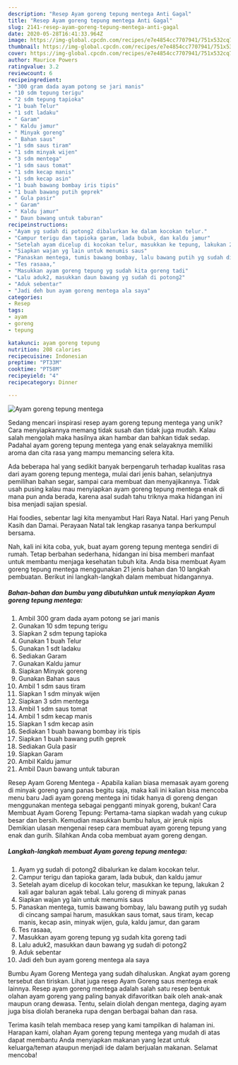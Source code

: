 ```yaml
---
description: "Resep Ayam goreng tepung mentega Anti Gagal"
title: "Resep Ayam goreng tepung mentega Anti Gagal"
slug: 2141-resep-ayam-goreng-tepung-mentega-anti-gagal
date: 2020-05-28T16:41:33.964Z
image: https://img-global.cpcdn.com/recipes/e7e4854cc7707941/751x532cq70/ayam-goreng-tepung-mentega-foto-resep-utama.jpg
thumbnail: https://img-global.cpcdn.com/recipes/e7e4854cc7707941/751x532cq70/ayam-goreng-tepung-mentega-foto-resep-utama.jpg
cover: https://img-global.cpcdn.com/recipes/e7e4854cc7707941/751x532cq70/ayam-goreng-tepung-mentega-foto-resep-utama.jpg
author: Maurice Powers
ratingvalue: 3.2
reviewcount: 6
recipeingredient:
- "300 gram dada ayam potong se jari manis"
- "10 sdm tepung terigu"
- "2 sdm tepung tapioka"
- "1 buah Telur"
- "1 sdt ladaku"
- " Garam"
- " Kaldu jamur"
- " Minyak goreng"
- " Bahan saus"
- "1 sdm saus tiram"
- "1 sdm minyak wijen"
- "3 sdm mentega"
- "1 sdm saus tomat"
- "1 sdm kecap manis"
- "1 sdm kecap asin"
- "1 buah bawang bombay iris tipis"
- "1 buah bawang putih geprek"
- " Gula pasir"
- " Garam"
- " Kaldu jamur"
- " Daun bawang untuk taburan"
recipeinstructions:
- "Ayam yg sudah di potong2 dibalurkan ke dalam kocokan telur."
- "Campur terigu dan tapioka garam, lada bubuk, dan kaldu jamur"
- "Setelah ayam dicelup di kocokan telur, masukkan ke tepung, lakukan 2 kali agar baluran agak tebal. Lalu goreng di minyak panas"
- "Siapkan wajan yg lain untuk menumis saus"
- "Panaskan mentega, tumis bawang bombay, lalu bawang putih yg sudah di cincang sampai harum, masukkan saus tomat, saus tiram, kecap manis, kecap asin, minyak wijen, gula, kaldu jamur, dan garam"
- "Tes rasaaa,"
- "Masukkan ayam goreng tepung yg sudah kita goreng tadi"
- "Lalu aduk2, masukkan daun bawang yg sudah di potong2"
- "Aduk sebentar"
- "Jadi deh bun ayam goreng mentega ala saya"
categories:
- Resep
tags:
- ayam
- goreng
- tepung

katakunci: ayam goreng tepung 
nutrition: 208 calories
recipecuisine: Indonesian
preptime: "PT33M"
cooktime: "PT58M"
recipeyield: "4"
recipecategory: Dinner

---
```



![Ayam goreng tepung mentega](https://img-global.cpcdn.com/recipes/e7e4854cc7707941/751x532cq70/ayam-goreng-tepung-mentega-foto-resep-utama.jpg)

Sedang mencari inspirasi resep ayam goreng tepung mentega yang unik? Cara menyiapkannya memang tidak susah dan tidak juga mudah. Kalau salah mengolah maka hasilnya akan hambar dan bahkan tidak sedap. Padahal ayam goreng tepung mentega yang enak selayaknya memiliki aroma dan cita rasa yang mampu memancing selera kita.

Ada beberapa hal yang sedikit banyak berpengaruh terhadap kualitas rasa dari ayam goreng tepung mentega, mulai dari jenis bahan, selanjutnya pemilihan bahan segar, sampai cara membuat dan menyajikannya. Tidak usah pusing kalau mau menyiapkan ayam goreng tepung mentega enak di mana pun anda berada, karena asal sudah tahu triknya maka hidangan ini bisa menjadi sajian spesial.

Hai foodies, sebentar lagi kita menyambut Hari Raya Natal. Hari yang Penuh Kasih dan Damai. Perayaan Natal tak lengkap rasanya tanpa berkumpul bersama.


Nah, kali ini kita coba, yuk, buat ayam goreng tepung mentega sendiri di rumah. Tetap berbahan sederhana, hidangan ini bisa memberi manfaat untuk membantu menjaga kesehatan tubuh kita. Anda bisa membuat Ayam goreng tepung mentega menggunakan 21 jenis bahan dan 10 langkah pembuatan. Berikut ini langkah-langkah dalam membuat hidangannya.

<!--inarticleads1-->

##### Bahan-bahan dan bumbu yang dibutuhkan untuk menyiapkan Ayam goreng tepung mentega:

1. Ambil 300 gram dada ayam potong se jari manis
1. Gunakan 10 sdm tepung terigu
1. Siapkan 2 sdm tepung tapioka
1. Gunakan 1 buah Telur
1. Gunakan 1 sdt ladaku
1. Sediakan  Garam
1. Gunakan  Kaldu jamur
1. Siapkan  Minyak goreng
1. Gunakan  Bahan saus
1. Ambil 1 sdm saus tiram
1. Siapkan 1 sdm minyak wijen
1. Siapkan 3 sdm mentega
1. Ambil 1 sdm saus tomat
1. Ambil 1 sdm kecap manis
1. Siapkan 1 sdm kecap asin
1. Sediakan 1 buah bawang bombay iris tipis
1. Siapkan 1 buah bawang putih geprek
1. Sediakan  Gula pasir
1. Siapkan  Garam
1. Ambil  Kaldu jamur
1. Ambil  Daun bawang untuk taburan


Resep Ayam Goreng Mentega - Apabila kalian biasa memasak ayam goreng di minyak goreng yang panas begitu saja, maka kali ini kalian bisa mencoba menu baru Jadi ayam goreng mentega ini tidak hanya di goreng dengan menggunakan mentega sebagai pengganti minyak goreng, bukan! Cara Membuat Ayam Goreng Tepung: Pertama-tama siapkan wadah yang cukup besar dan bersih. Kemudian masukkan bumbu halus, air jeruk nipis Demikian ulasan mengenai resep cara membuat ayam goreng tepung yang enak dan gurih. Silahkan Anda coba membuat ayam goreng dengan. 

<!--inarticleads2-->

##### Langkah-langkah membuat Ayam goreng tepung mentega:

1. Ayam yg sudah di potong2 dibalurkan ke dalam kocokan telur.
1. Campur terigu dan tapioka garam, lada bubuk, dan kaldu jamur
1. Setelah ayam dicelup di kocokan telur, masukkan ke tepung, lakukan 2 kali agar baluran agak tebal. Lalu goreng di minyak panas
1. Siapkan wajan yg lain untuk menumis saus
1. Panaskan mentega, tumis bawang bombay, lalu bawang putih yg sudah di cincang sampai harum, masukkan saus tomat, saus tiram, kecap manis, kecap asin, minyak wijen, gula, kaldu jamur, dan garam
1. Tes rasaaa,
1. Masukkan ayam goreng tepung yg sudah kita goreng tadi
1. Lalu aduk2, masukkan daun bawang yg sudah di potong2
1. Aduk sebentar
1. Jadi deh bun ayam goreng mentega ala saya


Bumbu Ayam Goreng Mentega yang sudah dihaluskan. Angkat ayam goreng tersebut dan tiriskan. Lihat juga resep Ayam Goreng saus mentega enak lainnya. Resep ayam goreng mentega adalah salah satu resep bentuk olahan ayam goreng yang paling banyak difavoritkan baik oleh anak-anak maupun orang dewasa. Tentu, selain diolah dengan mentega, daging ayam juga bisa diolah beraneka rupa dengan berbagai bahan dan rasa. 

Terima kasih telah membaca resep yang kami tampilkan di halaman ini. Harapan kami, olahan Ayam goreng tepung mentega yang mudah di atas dapat membantu Anda menyiapkan makanan yang lezat untuk keluarga/teman ataupun menjadi ide dalam berjualan makanan. Selamat mencoba!

